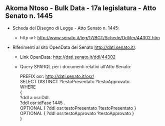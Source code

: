 ## Akoma Ntoso - Bulk Data - 17a legislatura - Atto Senato n. 1445 ##

* Scheda del Disegno di Legge - Atto Senato n. 1445:
	* http url: http://www.senato.it/leg/17/BGT/Schede/Ddliter/44302.htm

* Riferimenti al sito OpenData del Senato http://dati.senato.it/:
	* Link OpenData: http://dati.senato.it/ddl/44302
	* Query SPARQL per i documenti relativi all'Atto Senato:

        PREFIX osr: <http://dati.senato.it/osr/>  
		SELECT DISTINCT ?testoPresentato ?testoApprovato  
		WHERE  
		{  
		    ?ddl a osr:Ddl.  
		    ?ddl osr:idFase 1445 .  
		    OPTIONAL { ?ddl osr:testoPresentato ?testoPresentato }  
		    OPTIONAL { ?ddl osr:testoApprovato ?testoApprovato }  
		}
		